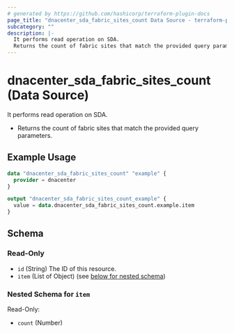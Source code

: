 ```yaml
---
# generated by https://github.com/hashicorp/terraform-plugin-docs
page_title: "dnacenter_sda_fabric_sites_count Data Source - terraform-provider-dnacenter"
subcategory: ""
description: |-
  It performs read operation on SDA.
  Returns the count of fabric sites that match the provided query parameters.
---
```


# dnacenter_sda_fabric_sites_count (Data Source)

It performs read operation on SDA.

- Returns the count of fabric sites that match the provided query parameters.

## Example Usage

```terraform
data "dnacenter_sda_fabric_sites_count" "example" {
  provider = dnacenter
}

output "dnacenter_sda_fabric_sites_count_example" {
  value = data.dnacenter_sda_fabric_sites_count.example.item
}
```

<!-- schema generated by tfplugindocs -->
## Schema

### Read-Only

- `id` (String) The ID of this resource.
- `item` (List of Object) (see [below for nested schema](#nestedatt--item))

<a id="nestedatt--item"></a>
### Nested Schema for `item`

Read-Only:

- `count` (Number)
